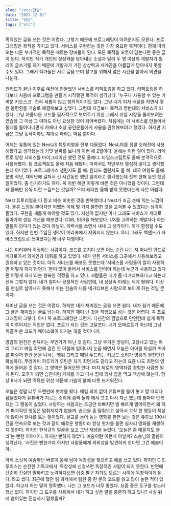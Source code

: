 ```yaml
---
slug: "/etc/잡담"
date: "2022-12-01"
title: "잡담"
tags: ["etc"]
---
```


목적있는 글을 쓰는 것은 어렵다. 그렇기 때문에 프로그래밍이 어려운지도 모른다. 프로그래밍은 목적을 가지고 있다. 서비스를 구현하는 것은 가장 중요한 목적이다. 함께 따라오는 다른 부가적인 목적은 때로는 장애물이 된다. 모든 목적을 오롯이 담는다면 좋은 글이 된다. 하지만 작가 개인의 상상력을 담아내는 소설과 달리 두 명 이상의 개발자가 릴레이 글쓰기를 하기 때문에 개발자가 가진 상상력과 세계관을 아름답게 담아내지 못할 수도 있다. 그래서 작가들은 서로 글을 보며 탈고를 위해서 많은 시간을 쏟아서 의견을 나눈다.

원티드가 끝난 이후로 예전에 만들었던 서비스를 리펙토링을 하고 있다. 리펙토링을 하다보니 처음에 프로그램을 만들기 시작했던 목적이 생각났다. '누구나 사용할 수 있는 가벼운 키오스크'. 전혀 새롭지 않고 창의적이지도 않다. 그냥 내가 피자 배달을 하면서 겪은 불편함을 기술로 해결해보고 싶었다. 그런데 지금보니 목적과 정반대의 서비스가 되었다. 그냥 아름다운 코드를 필사적으로 보여주기 위한 그래서 취업 시장을 뚫어보려는 연습장 그 이상 그 이하도 아닌 요상한 것이 되어버렸다. 처음에는 이 서비스를 만들어서 동네를 돌아다니면서 카페나 소상 공인분들에게 사용을 권유해보려고 했었다. 하지만 지금은 그냥 동작이라도 제대로 하라는 마음 뿐이다.

어제는 유툽에 있는 NestJS 튜토리얼을 전부 다들었다. NestJS를 정말 오래전에 사용해봤다고 생각했는데 커밋 날짜를 보니까 이번 해 2월이다. 올해는 이런 일이 많다. 리엑트로 양청 서비스를 마이그레이션 했던 것도 올해다. 타입스크립트도 올해 본격적으로 사용해봤다. 팀 프로젝트도 올해 처음 해봤다. 이력서도 작년부터 열심히 넣다고 생각했는데 아니었다. 프로그래머스 챌린지도 올 해. 원티드 챌린지도 올 해. 태국 여행도 올해. 분명 작년, 재작년에 걸쳐서 긴 시간동안 했던 일이라고 생각했는데 전부 한해 동안 했던 일이었다. 좀 신기하기도 하다. 꼭 이번 해만 이렇게 바쁜 것은 아니었을 것이다. 그런데 왜 올해만 유독 이런 느낌드는 것일까? 오퍼 레터만 올해 받지 못했다는게 사뭇 아쉽다.

Nest 튜토리얼을 다 듣고 비슷 비슷한 것을 반복했더니 Nest가 조금 손에 익는 느낌이다. 물론 느낌일 뿐이지만 어쨌든 이제 몇 가지 불편한 것을 고쳐볼 수 있겠다는 생각이 들었다. 구현을 새롭게 해야할 것도 있다. 자신이 없지만 아니 그래도 서비스가 제대로 돌아가야 성능 개선을 해보았다. CSR, SSR을 해보았다. UX를 고려하는 개발자다 하는 말들이 의미가 있는 것이 아닐까. 이력서를 쓰면서 내내 그 생각이다. 이게 함정일 수도 있다. 하지만 한번 주입된 생각이 머리속에서 지워지지 않는다. 아니 그래도 백앤드가 자바스크립트로 쓰여졌다는게 너무 다행이다.

나는 미리부터 걱정하는 사람이다. 코드를 고치다 보면 어느 순간 나는 저 머나먼 안드로메다로가서 외계인과 대화를 하고 있었다. 내가 만든 서비스를 그곳에서 사용해보라고 권유하고 있는 것이다. 아직 서비스를 배포도 못했는데 '서비스를 사람들이 많이 사용하면 어떻게 하지'라던가 '돈이 많이 들어서 서비스를 닫아야 하는데 누군가 사용하고 있다면 어떻게 하지'라는 행복한 걱정을 하고 있다. 사람들은 내가 좀 네거티브하다고 하는데 전혀 그렇지 않다. 내가 얼마나 긍정적인 사람인데, 내 상상속 미래는 세계 평화다. 이상을 현실로 살아내지 못해서 쉬는 한숨이 나를 네거티브한 사람으로 보이게 하는 것일 뿐이다.

재미난 글을 쓰는 것은 어렵다. 하지만 내가 재미있는 글을 쓰면 쉽다. 내가 쉽기 때문에 그 글은 재미있는 글로 남는다. 하지만 재미 난 것을 직업으로 삼는 것은 어렵다. 꼭 프로그래밍이 그렇다. 아니 꼭 프로그래밍만 그런가. 다년간의 짬밥으로 단언컨데 쉽게 목적이 이루어지는 직업은 없다. 프로가 되는 것은 고달프다. 내가 모짜르트가 아닌데 그냥 휘갈겨 쓴 코드가 페이스북이 되지는 않을 것이니까.

영감의 원천은 번뜩이는 무언가가 아닌 것 같다. 그냥 무거운 엉덩이, 고장나고 있는 허리 그리고 매일 최면에 걸린 듯 아침에 일어나서 눈꼽 때면서 오늘은 아아를 마실까 뜨아를 마실까 현관 문을 나서는 행위 그리고 매일 두드리는 키보드 소리가 영감의 원천인건 확실하다. 무라카미 하루키가 루틴은 자기 최면과도 같다고 하는데 요즘 나도 최면의 영역에 들어온 것 같다. 그 영역은 들어오면 안다. 마치 제로의 영역처럼 경험한 사람만 알게 된다. 오후가 되면 습관처럼 카페를 가고 다시 집에 와서 밥을 먹고 책상에 앉는다. 항상 8시가 되면 역류한 위산 때문에 가슴이 불에 타듯 뜨거워진다.

오늘은 정말 너무 오랜만에 왓챠를 봤다. 매일 의미 없이 유튜브를 틀어 놓고 멍 때리다 잠들었다가 유튜버가 지르는 소리에 깜짝 놀라 깨서 끄고 다시 자곤 했는데 밤마다 반복되는 그 행동이 싫었다. 사랑하는 사람과는 조금만 바빠지면 발 빠르게 멀어지면서 왜 자기 파괴적인 행동은 멈춰지지가 않을까. 습관을 좀 멈춰보고 싶어서 고작 한 행동이 책상에 앉아서 왓챠를 트는 일이었다. 설교를 늘어 놓는 영화를 한편 보는 것은 유튜브 100시간을 연속으로 보는 것과 같이 해로운 행동이라 항상 왓챠를 틀면 쉽사리 영화를 재생하지 못한다. 하지만 한석규의 얼굴을 보고 그냥 재생을 눌렀다. '오늘은 좀 매울지도 몰라'는 뻔한 이야기다. 하지만 뻔하지 않았다. 예술이란 이런게 아닐까? 스승님의 말씀이 생각난다. '사진은 뻔한거야 하지만 사람들에게 의외성을 발견하게 한다면 그건 예술이야.'

아직 소싯적 예술하던 버릇이 몸에 남아 독창성을 찾으려고 애를 쓰고 있다. 하지만 C.S. 루이스는 순전한 기독교에서 '독창성에 신경쓰면 독창적인 사람이 되지 못한다. 반면에 단순히 진실만 말하려고 노력하다보면 십중 팔구 자기도 모르는 사이에 독창적이게 된다.'라고 썼다. 최근에 했던 팀 과제에서 팀원 중 한 분의 코드를 읽고 많이 놀랜 적이 있었다. 하고자 하는 말이 명확했다. 나는 그 코드가 너무 좋았다. 요즘 좋은 도구를 찾느라 정신 없다. 하지만 그 도구를 사용해서 내가 하고 싶은 말을 충분히 하고 있나? 사실 뒤에 숨어있는 진실까지 말했을까?
